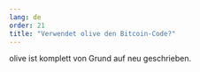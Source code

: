 ```yaml
---
lang: de
order: 21
title: "Verwendet olive den Bitcoin-Code?"
---
```


olive ist komplett von Grund auf neu geschrieben.
